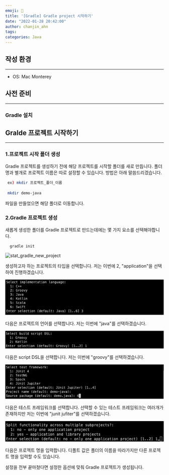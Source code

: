 ```yaml
---
emoji: 👻
title: '[Gradle] Gradle project 시작하기'
date: "2022-01-28 20:42:00"
author: chanjin_ahn
tags: 
categories: Java
---
```


## 작성 환경

---

- OS: Mac Monterey

## 사전 준비

---

### Gradle 설치

## Gralde 프로젝트 시작하기

---

### 1.프로젝트 시작 폴더 생성

Gradle 프로젝트를 생성하기 전에 해당 프로젝트를 시작할 폴더를 새로 만듭니다. 폴더 명과 별개로 프로젝트 이름은 따로 설정할 수 있습니다. 방법은 아래 말씀드리겠습니다.

```bash
 ex) mkdir 프로젝트_폴더_이름
 
 mkdir demo-java
```

파일을 만들었으면 해당 폴더로 이동합니다.

### 2.Gradle 프로젝트 생성

새롭게 생성한 폴더를 Gradle 프로젝트로 만드는데에는 몇 가지 요소를 선택해야합니다.

```bash
  gradle init
```

![stat_gradle_new_project](./gradle-init-1..png)

생성하고자 하는 프로젝트의 타입을 선택합니다. 저는 이번에 2, "application"을 선택하여 진행하겠습니다.

![language_select](./gradle-init-2.png)

다음은 프로젝트의 언어를 선택합니다. 저는 이번에 "java"를 선택하겠습니다.

![bulid script dsl](./gradle-init-3.png)

다음은 script DSL을 선택합니다. 저는 이번에 "groovy"를 선택하겠습니다.

![select_test_framwork](./gradle-init-4.png)

다음은 테스트 프레임워크를 선택합니다. 선택할 수 있는 테스트 프레임워크는 여러개가 존재하지만 저는 이번에 "junit jufiter"를 선택하겠습니다.

![insert_project_name](./gradle-init-5.png)

다음은 프로젝트 명을 입력합니다. 디폴트 값은 폴더의 이름을 따라가지만 다른 프로젝트 명을 입력할 수도 있습니다.

설정을 전부 끝마쳤다면 설정한 옵션에 맞춰 Gradle 프로젝트가 생성됩니다.


```toc
```